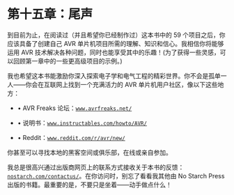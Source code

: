 # 第十五章：尾声

到目前为止，在阅读过（并且希望你已经制作过）这本书中的 59 个项目之后，你应该具备了创建自己 AVR 单片机项目所需的理解、知识和信心。我相信你将能够运用 AVR 技术解决各种问题，同时也能享受其中的乐趣！(为了获得一些灵感，可以回顾第一章中的一些更高级项目的示例。)

我也希望这本书能激励你深入探索电子学和电气工程的精彩世界。你不会是孤单一人——你会在互联网上找到一个充满活力的 AVR 单片机用户社区，像以下这些地方：

+   • AVR Freaks 论坛：[`www.avrfreaks.net/`](https://www.avrfreaks.net/)

+   • 说明书：[`www.instructables.com/howto/AVR/`](https://www.instructables.com/howto/AVR/)

+   • Reddit：[`www.reddit.com/r/avr/new/`](https://www.reddit.com/r/avr/new/)

你甚至可以寻找本地的黑客空间或俱乐部，在线或亲自参加。

我总是很高兴通过出版商网页上的联系方式接收关于本书的反馈：[`nostarch.com/contactus/`](https://nostarch.com/contactus/)。在你访问时，别忘了看看我其他由 No Starch Press 出版的书籍。最重要的是，不要只是坐着——动手做点什么！
